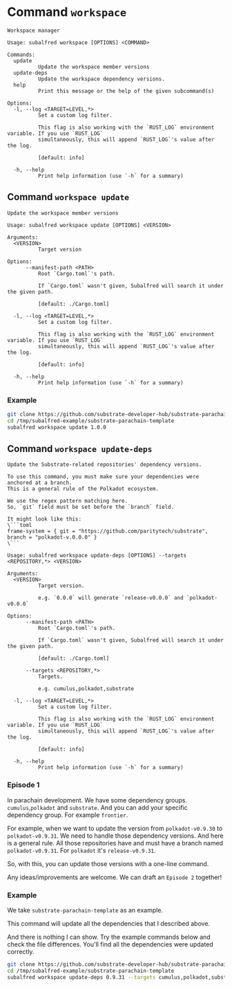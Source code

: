 # Command `workspace`
```
Workspace manager

Usage: subalfred workspace [OPTIONS] <COMMAND>

Commands:
  update
          Update the workspace member versions
  update-deps
          Update the workspace dependency versions.
  help
          Print this message or the help of the given subcommand(s)

Options:
  -l, --log <TARGET=LEVEL,*>
          Set a custom log filter.

          This flag is also working with the `RUST_LOG` environment variable. If you use `RUST_LOG`
          simultaneously, this will append `RUST_LOG`'s value after the log.

          [default: info]

  -h, --help
          Print help information (use `-h` for a summary)
```

## Command `workspace update`
```
Update the workspace member versions

Usage: subalfred workspace update [OPTIONS] <VERSION>

Arguments:
  <VERSION>
          Target version

Options:
      --manifest-path <PATH>
          Root `Cargo.toml`'s path.

          If `Cargo.toml` wasn't given, Subalfred will search it under the given path.

          [default: ./Cargo.toml]

  -l, --log <TARGET=LEVEL,*>
          Set a custom log filter.

          This flag is also working with the `RUST_LOG` environment variable. If you use `RUST_LOG`
          simultaneously, this will append `RUST_LOG`'s value after the log.

          [default: info]

  -h, --help
          Print help information (use `-h` for a summary)
```
### Example
```sh
git clone https://github.com/substrate-developer-hub/substrate-parachain-template.git /tmp/subalfred-example/substrate-parachain-template
cd /tmp/subalfred-example/substrate-parachain-template
subalfred workspace update 1.0.0
```

## Command `workspace update-deps`
```
Update the Substrate-related repositories' dependency versions.

To use this command, you must make sure your dependencies were anchored at a branch.
This is a general rule of the Polkadot ecosystem.

We use the regex pattern matching here.
So, `git` field must be set before the `branch` field.

It might look like this:
\```toml
frame-system = { git = "https://github.com/paritytech/substrate", branch = "polkadot-v.0.0.0" }
\```

Usage: subalfred workspace update-deps [OPTIONS] --targets <REPOSITORY,*> <VERSION>

Arguments:
  <VERSION>
          Target version.

          e.g. `0.0.0` will generate `release-v0.0.0` and `polkadot-v0.0.0`

Options:
      --manifest-path <PATH>
          Root `Cargo.toml`'s path.

          If `Cargo.toml` wasn't given, Subalfred will search it under the given path.

          [default: ./Cargo.toml]

      --targets <REPOSITORY,*>
          Targets.

          e.g. cumulus,polkadot,substrate

  -l, --log <TARGET=LEVEL,*>
          Set a custom log filter.

          This flag is also working with the `RUST_LOG` environment variable. If you use `RUST_LOG`
          simultaneously, this will append `RUST_LOG`'s value after the log.

          [default: info]

  -h, --help
          Print help information (use `-h` for a summary)
```
### Episode 1
In parachain development. We have some dependency groups. `cumulus`,`polkadot` and `substrate`.
And you can add your specific dependency group. For example `frontier`.

For example, when we want to update the version from `polkadot-v0.9.30` to `polkadot-v0.9.31`. We need to handle those dependency versions.
And here is a general rule. All those repositories have and must have a branch named `polkadot-v0.9.31`. For `polkadot` it's `release-v0.9.31`.

So, with this, you can update those versions with a one-line command.

Any ideas/improvements are welcome. We can draft an `Episode 2` together!
### Example
We take `substrate-parachain-template` as an example.

This command will update all the dependencies that I described above.

And there is nothing I can show. Try the example commands below and check the file differences.
You'll find all the dependencies were updated correctly.
```sh
git clone https://github.com/substrate-developer-hub/substrate-parachain-template.git /tmp/subalfred-example/substrate-parachain-template
cd /tmp/subalfred-example/substrate-parachain-template
subalfred workspace update-deps 0.9.31 --targets cumulus,polkadot,substrate
```
